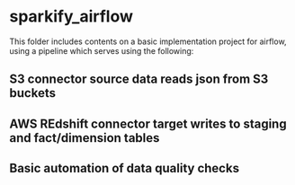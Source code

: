 # sparkify_airflow
This folder includes contents on a basic implementation project for airflow, using a pipeline which serves using the following:
  ## S3 connector source data reads json from S3 buckets
  ## AWS REdshift connector target writes to staging and fact/dimension tables
  ## Basic automation of data quality checks
